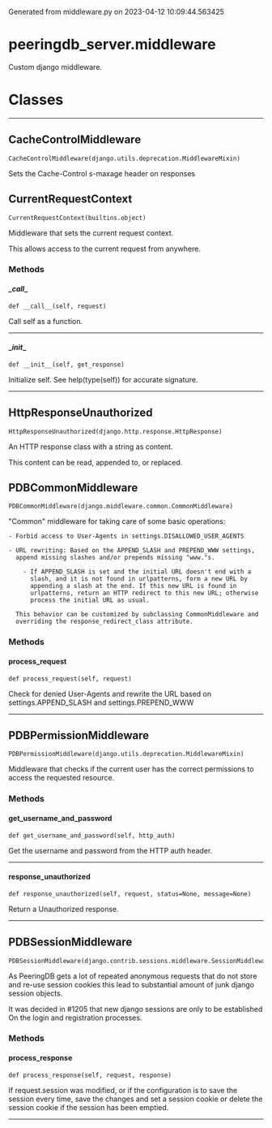 Generated from middleware.py on 2023-04-12 10:09:44.563425

# peeringdb_server.middleware

Custom django middleware.

# Classes
---

## CacheControlMiddleware

```
CacheControlMiddleware(django.utils.deprecation.MiddlewareMixin)
```

Sets the Cache-Control s-maxage header on responses


## CurrentRequestContext

```
CurrentRequestContext(builtins.object)
```

Middleware that sets the current request context.

This allows access to the current request from anywhere.


### Methods

#### \__call__
`def __call__(self, request)`

Call self as a function.

---
#### \__init__
`def __init__(self, get_response)`

Initialize self.  See help(type(self)) for accurate signature.

---

## HttpResponseUnauthorized

```
HttpResponseUnauthorized(django.http.response.HttpResponse)
```

An HTTP response class with a string as content.

This content can be read, appended to, or replaced.


## PDBCommonMiddleware

```
PDBCommonMiddleware(django.middleware.common.CommonMiddleware)
```

"Common" middleware for taking care of some basic operations:

    - Forbid access to User-Agents in settings.DISALLOWED_USER_AGENTS

    - URL rewriting: Based on the APPEND_SLASH and PREPEND_WWW settings,
      append missing slashes and/or prepends missing "www."s.

        - If APPEND_SLASH is set and the initial URL doesn't end with a
          slash, and it is not found in urlpatterns, form a new URL by
          appending a slash at the end. If this new URL is found in
          urlpatterns, return an HTTP redirect to this new URL; otherwise
          process the initial URL as usual.

      This behavior can be customized by subclassing CommonMiddleware and
      overriding the response_redirect_class attribute.


### Methods

#### process_request
`def process_request(self, request)`

Check for denied User-Agents and rewrite the URL based on
settings.APPEND_SLASH and settings.PREPEND_WWW

---

## PDBPermissionMiddleware

```
PDBPermissionMiddleware(django.utils.deprecation.MiddlewareMixin)
```

Middleware that checks if the current user has the correct permissions
to access the requested resource.


### Methods

#### get_username_and_password
`def get_username_and_password(self, http_auth)`

Get the username and password from the HTTP auth header.

---
#### response_unauthorized
`def response_unauthorized(self, request, status=None, message=None)`

Return a Unauthorized response.

---

## PDBSessionMiddleware

```
PDBSessionMiddleware(django.contrib.sessions.middleware.SessionMiddleware)
```

As PeeringDB gets a lot of repeated anonymous requests that do not
store and re-use session cookies this lead to substantial amount of junk
django session objects.

It was decided in #1205 that new django sessions are only to be established
On the login and registration processes.


### Methods

#### process_response
`def process_response(self, request, response)`

If request.session was modified, or if the configuration is to save the
session every time, save the changes and set a session cookie or delete
the session cookie if the session has been emptied.

---
